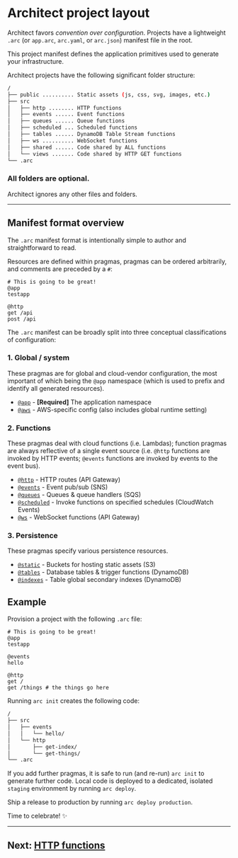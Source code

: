 # Architect project layout

Architect favors <em>convention over configuration</em>. Projects have a lightweight `.arc` (or `app.arc`, `arc.yaml`, or `arc.json`) manifest file in the root.

This project manifest defines the application primitives used to generate your infrastructure.

Architect projects have the following significant folder structure:

```bash
/
├── public .......... Static assets (js, css, svg, images, etc.)
├── src
│   ├── http ........ HTTP functions
│   ├── events ...... Event functions
│   ├── queues ...... Queue functions
│   ├── scheduled ... Scheduled functions
│   ├── tables ...... DynamoDB Table Stream functions
│   ├── ws .......... WebSocket functions
│   ├── shared ...... Code shared by ALL functions
│   └── views ....... Code shared by HTTP GET functions
└── .arc
```

### **All folders are optional.**
Architect ignores any other files and folders.

---

## Manifest format overview

The `.arc` manifest format is intentionally simple to author and straightforward to read.

Resources are defined within pragmas, pragmas can be ordered arbitrarily, and comments are preceded by a `#`:

```arc
# This is going to be great!
@app
testapp

@http
get /api
post /api
```

The `.arc` manifest can be broadly split into three conceptual classifications of configuration:


### 1. Global / system

These pragmas are for global and cloud-vendor configuration, the most important of which being the `@app` namespace (which is used to prefix and identify all generated resources).

- [`@app`](/reference/arc-config/app) - **[Required]** The application namespace
- [`@aws`](/reference/arc-config/aws) - AWS-specific config (also includes global runtime setting)


### 2. Functions

These pragmas deal with cloud functions (i.e. Lambdas); function pragmas are always reflective of a single event source (i.e. `@http` functions are invoked by HTTP events; `@events` functions are invoked by events to the event bus).

- [`@http`](/reference/arc/http) - HTTP routes (API Gateway)
- [`@events`](/reference/arc/events) - Event pub/sub (SNS)
- [`@queues`](/reference/arc/queues) - Queues & queue handlers (SQS)
- [`@scheduled`](/reference/arc/scheduled) - Invoke functions on specified schedules (CloudWatch Events)
- [`@ws`](/reference/arc/ws) - WebSocket functions (API Gateway)


### 3. Persistence

These pragmas specify various persistence resources.

- [`@static`](/reference/arc/static) - Buckets for hosting static assets (S3)
- [`@tables`](/reference/arc/tables) - Database tables & trigger functions (DynamoDB)
- [`@indexes`](/reference/arc/indexes) - Table global secondary indexes (DynamoDB)


## Example

Provision a project with the following `.arc` file:

```arc
# This is going to be great!
@app
testapp

@events
hello

@http
get /
get /things # the things go here
```

Running `arc init` creates the following code:

```bash
/
├── src
│   ├── events
│   │   └── hello/
│   └── http
│       ├── get-index/
│       └── get-things/
└── .arc
```

If you add further pragmas, it is safe to run (and re-run) `arc init` to generate further code. Local code is deployed to a dedicated, isolated `staging` environment by running `arc deploy`.

Ship a release to production by running `arc deploy production`.

Time to celebrate! ✨

---

## Next: [HTTP functions](/primitives/http)

